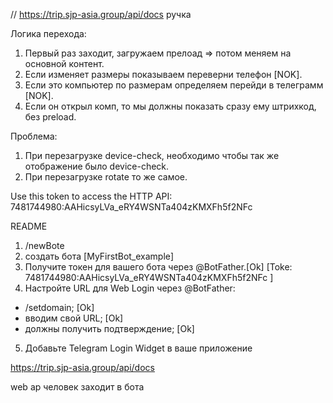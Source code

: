 // https://trip.sjp-asia.group/api/docs ручка

Логика перехода:

1. Первый раз заходит, загружаем прелоад => потом меняем на основной контент.
2. Если изменяет размеры показываем переверни телефон [NOK].
3. Если это компьютер по размерам определяем перейди в телеграмм [NOK].
4. Если он открыл комп, то мы должны показать сразу ему штрихкод, без preload.

Проблема:

1. При перезагрузке device-check, необходимо чтобы так же отображение было device-check.
2. При перезагрузке rotate то же самое.

Use this token to access the HTTP API: 7481744980:AAHicsyLVa_eRY4WSNTa404zKMXFh5f2NFc

README
1. /newBote
2. создать бота [MyFirstBot_example]
3. Получите токен для вашего бота через @BotFather.[Ok] [Toke: 7481744980:AAHicsyLVa_eRY4WSNTa404zKMXFh5f2NFc ]
4. Настройте URL для Web Login через @BotFather: 
 
- /setdomain; [Ok]
- вводим свой URL; [Ok]
- должны получить подтверждение; [Ok]

5.  Добавьте Telegram Login Widget в ваше приложение

https://trip.sjp-asia.group/api/docs

web ap
человек заходит в бота 

